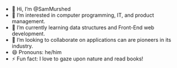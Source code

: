 - 👋 Hi, I’m @SamMurshed
- 👀 I’m interested in computer programming, IT, and product management.
- 🌱 I’m currently learning data structures and Front-End web development.
- 💞️ I’m looking to collaborate on applications can are pioneers in its industry.
- 😄 Pronouns: he/him
- ⚡ Fun fact: I love to gaze upon nature and read books!
